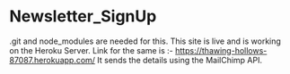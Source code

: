 # Newsletter_SignUp

.git and node_modules are needed for this.
This site is live and is working on the Heroku Server.
Link for the same is :- https://thawing-hollows-87087.herokuapp.com/
It sends the details using the MailChimp API.
